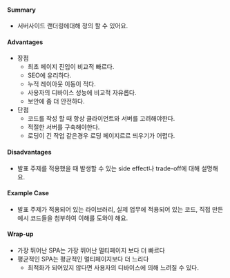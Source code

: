 #### Summary
- 서버사이드 랜더링에대해 정의 할 수 있어요.

#### Advantages
- 장점
  - 최초 페이지 진입이 비교적 빠르다.
  - SEO에 유리하다.
  - 누적 레이아웃 이동이 적다.
  - 사용자의 디바이스 성능에 비교적 자유롭다.
  - 보안에 좀 더 안전하다.
- 단점
  - 코드를 작성 할 때 항상 클라이언트와 서버를 고려해야한다.
  - 적절한 서버를 구축해야한다.
  - 로딩이 긴 작업 같은경우 로딩 페이지르르 띄우기가 어렵다.

#### Disadvantages
- 발표 주제를 적용했을 때 발생할 수 있는 side effect나 trade-off에 대해 설명해요.

#### Example Case
- 발표 주제가 적용되어 있는 라이브러리, 실제 업무에 적용되어 있는 코드, 직접 만든 예시 코드들을 첨부하여 이해를 도와야 해요.

#### Wrap-up
- 가장 뛰어난 SPA는 가장 뛰어난 멀티페이지 보다 더 빠르다
- 평균적인 SPA는 평균적인 멀티페이지보다 더 느리다
  - 최적화가 되어있지 않다면 사용자의 디바이스에 의해 느려질 수 있다.
